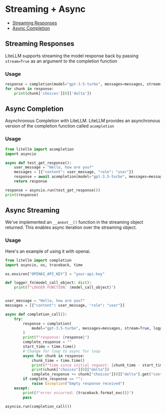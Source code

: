 # Streaming + Async

- [Streaming Responses](#streaming-responses)
- [Async Completion](#async-completion)

## Streaming Responses
LiteLLM supports streaming the model response back by passing `stream=True` as an argument to the completion function
### Usage
```python
response = completion(model="gpt-3.5-turbo", messages=messages, stream=True)
for chunk in response:
    print(chunk['choices'][0]['delta'])

```

## Async Completion
Asynchronous Completion with LiteLLM. LiteLLM provides an asynchronous version of the completion function called `acompletion`
### Usage
```python
from litellm import acompletion
import asyncio

async def test_get_response():
    user_message = "Hello, how are you?"
    messages = [{"content": user_message, "role": "user"}]
    response = await acompletion(model="gpt-3.5-turbo", messages=messages)
    return response

response = asyncio.run(test_get_response())
print(response)

```

## Async Streaming
We've implemented an `__anext__()` function in the streaming object returned. This enables async iteration over the streaming object. 

### Usage
Here's an example of using it with openai.
```python
from litellm import completion
import asyncio, os, traceback, time

os.environ["OPENAI_API_KEY"] = "your-api-key"

def logger_fn(model_call_object: dict):
    print(f"LOGGER FUNCTION: {model_call_object}")


user_message = "Hello, how are you?"
messages = [{"content": user_message, "role": "user"}]

async def completion_call():
    try:
        response = completion(
            model="gpt-3.5-turbo", messages=messages, stream=True, logger_fn=logger_fn
        )
        print(f"response: {response}")
        complete_response = ""
        start_time = time.time()
        # Change for loop to async for loop
        async for chunk in response:
            chunk_time = time.time()
            print(f"time since initial request: {chunk_time - start_time:.5f}")
            print(chunk["choices"][0]["delta"])
            complete_response += chunk["choices"][0]["delta"].get("content", "")
        if complete_response == "": 
            raise Exception("Empty response received")
    except:
        print(f"error occurred: {traceback.format_exc()}")
        pass

asyncio.run(completion_call())
```